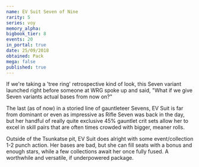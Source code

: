 ```yaml
---
name: EV Suit Seven of Nine
rarity: 5
series: voy
memory_alpha:
bigbook_tier: 8
events: 20
in_portal: true
date: 25/09/2018
obtained: Pack
mega: false
published: true
---
```


If we're taking a 'tree ring' retrospective kind of look, this Seven variant launched right before someone at WRG spoke up and said, "What if we give Seven variants actual bases from now on?"

The last (as of now) in a storied line of gauntleteer Sevens, EV Suit is far from dominant or even as impressive as Rifle Seven was back in the day, but her handful of really quite exclusive 45% gauntlet crit sets allow her to excel in skill pairs that are often times crowded with bigger, meaner rolls.

Outside of the Tsunkatse pit, EV Suit does alright with some event/collection 1-2 punch action. Her bases are bad, but she can fill seats with a bonus and enough stars, while a few collections await her once fully fused. A worthwhile and versatile, if underpowered package.

